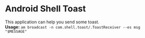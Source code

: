 # **Android Shell Toast**
This application can help you send some toast.\
**Usage:** `am broadcast -n com.shell.toast/.ToastReceiver --es msg "$MESSAGE"`